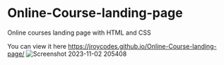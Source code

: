 # Online-Course-landing-page
Online courses landing page with HTML and CSS

You can view it here
https://jroycodes.github.io/Online-Course-landing-page/
![Screenshot 2023-11-02 205408](https://github.com/jroycodes/Online-Course-landing-page/assets/97290886/31fe72a4-d4d4-4a95-a2df-e23a173c7f99)
